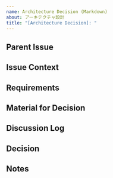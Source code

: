 ```yaml
---
name: Architecture Decision (Markdown)
about: アーキテクチャ設計
title: "[Architecture Decision]: "
---
```


## Parent Issue
<!-- User Storyの親にあたるIssueを記載する。 -->



## Issue Context
<!-- この Issue で設計する必要があることを記載する -->



## Requirements
<!-- ビジネス要件、機能要件、非機能要件を記載する -->



## Material for Decision
<!--
決定材料を記載する
選択肢ごとの長所と短所、機能の比較、コストの比較、懸念事項などを記載する
Example:
  ### Option 1: Use Technology A
  - **Pros**: List of advantages
  - **Cons**: List of disadvantages
  - **Cost**: Description of costs
  ### Option 2: Use Technology B
  - **Pros**: List of advantages
  - **Cons**: List of disadvantages
  - **Cost**: Description of costs
  ### Concerns
  - Concern 1: Description
  - Concern 2: Description
-->



## Discussion Log
<!--
議論したログやリンク、議事録などを記載する
  Example:
  ### Meeting Date: YYYY/MM/DD
  - **Participants**: List of participants
  - **Summary**: Brief summary of the discussion
  - **Log/Links**: [Link to detailed discussion], [Link to meeting notes]
-->



## Decision
<!--
決定事項を記載する。選ばれた選択肢とその理由も記載する
  Example:
  ### Chosen Option: Use Technology A
  - **Rationale**: Brief explanation of why this option was chosen
-->



## Notes
<!-- その他の備考や追加情報を記載する -->

